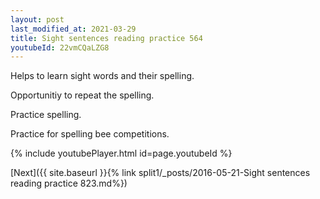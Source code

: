 ```yaml
---
layout: post
last_modified_at: 2021-03-29
title: Sight sentences reading practice 564
youtubeId: 22vmCQaLZG8
---
```

 
 
Helps to learn sight words and their spelling.

Opportunitiy to repeat the spelling. 

Practice spelling. 
 
Practice for spelling bee competitions. 
 
{% include youtubePlayer.html id=page.youtubeId %}
 
 

[Next]({{ site.baseurl }}{% link  split1/_posts/2016-05-21-Sight sentences reading practice 823.md%})
 
